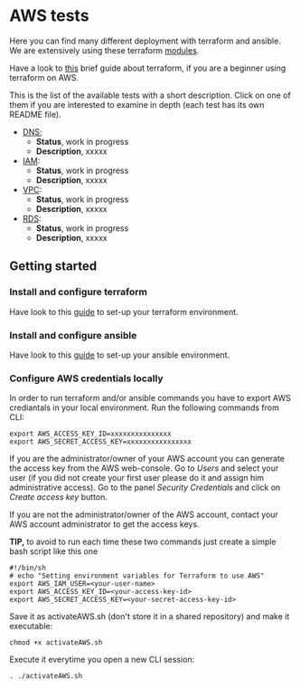 # AWS tests

Here you can find many different deployment with terraform and ansible.
We are extensively using these terraform [modules](../modules_AWS).

Have a look to [this](https://learn.hashicorp.com/tutorials/terraform/aws-build) brief guide about terraform, if you are a beginner using terraform on AWS.

This is the list of the available tests with a short description. Click on one of them if you are interested to examine in depth (each test has its own README file).

- [DNS](./DNS);
  - **Status**, work in progress
  - **Description**, xxxxx
- [IAM](./IAM):
  - **Status**, work in progress
  - **Description**, xxxxx
- [VPC](./VPC):
  - **Status**, work in progress
  - **Description**, xxxxx
- [RDS](./RDS):
  - **Status**, work in progress
  - **Description**, xxxxx

## Getting started
### Install and configure terraform

Have look to this [guide](https://learn.hashicorp.com/tutorials/terraform/install-cli) to set-up your terraform environment.

### Install and configure ansible

Have look to this [guide](https://docs.ansible.com/ansible/latest/installation_guide/intro_installation.html) to set-up your ansible environment.

### Configure AWS credentials locally

In order to run terraform and/or ansible commands you have to export AWS crediantals in your local environment. Run the following commands from CLI:
```
export AWS_ACCESS_KEY_ID=xxxxxxxxxxxxxxx
export AWS_SECRET_ACCESS_KEY=xxxxxxxxxxxxxxxx
```
If you are the administrator/owner of your AWS account you can generate the access key from the AWS web-console. Go to *Users* and select your user (if you did not create your first user please do it and assign him administrative access). Go to the panel *Security Credentials* and click on *Create access key* button.

If you are not the administrator/owner of the AWS account, contact your AWS account administrator to get the access keys.

**TIP,** to avoid to run each time these two commands just create a simple bash script like this one
```
#!/bin/sh
# echo "Setting environment variables for Terraform to use AWS"
export AWS_IAM_USER=<your-user-name>
export AWS_ACCESS_KEY_ID=<your-access-key-id>
export AWS_SECRET_ACCESS_KEY=<your-secret-access-key-id>
```
Save it as activateAWS.sh (don't store it in a shared repository) and make it executable:
```
chmod +x activateAWS.sh
```
Execute it everytime you open a new CLI session:
```
. ./activateAWS.sh
```

